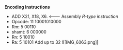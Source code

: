 **Encoding Instructions**
- ADD X21, X18, X6.       <--- Assembly
*R-type instruction*
- Opcode: 11      10001010000
- Rm: 5              00110
- shamt: 6        000000
- Rn: 5                10010
- Ra: 5                10101
Add up to 32
![[IMG_6063.png]]
